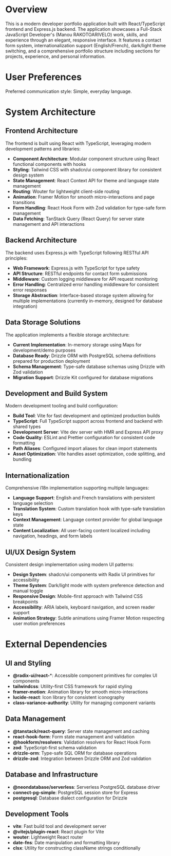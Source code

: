 # Overview

This is a modern developer portfolio application built with React/TypeScript frontend and Express.js backend. The application showcases a Full-Stack JavaScript Developer's (Manou RAKOTOARIVELO) work, skills, and experience through an elegant, responsive interface. It features a contact form system, internationalization support (English/French), dark/light theme switching, and a comprehensive portfolio structure including sections for projects, experience, and personal information.

# User Preferences

Preferred communication style: Simple, everyday language.

# System Architecture

## Frontend Architecture
The frontend is built using React with TypeScript, leveraging modern development patterns and libraries:

- **Component Architecture**: Modular component structure using React functional components with hooks
- **Styling**: Tailwind CSS with shadcn/ui component library for consistent design system
- **State Management**: React Context API for theme and language state management
- **Routing**: Wouter for lightweight client-side routing
- **Animation**: Framer Motion for smooth micro-interactions and page transitions
- **Form Handling**: React Hook Form with Zod validation for type-safe form management
- **Data Fetching**: TanStack Query (React Query) for server state management and API interactions

## Backend Architecture
The backend uses Express.js with TypeScript following RESTful API principles:

- **Web Framework**: Express.js with TypeScript for type safety
- **API Structure**: RESTful endpoints for contact form submissions
- **Middleware**: Custom logging middleware for API request monitoring
- **Error Handling**: Centralized error handling middleware for consistent error responses
- **Storage Abstraction**: Interface-based storage system allowing for multiple implementations (currently in-memory, designed for database integration)

## Data Storage Solutions
The application implements a flexible storage architecture:

- **Current Implementation**: In-memory storage using Maps for development/demo purposes
- **Database Ready**: Drizzle ORM with PostgreSQL schema definitions prepared for production deployment
- **Schema Management**: Type-safe database schemas using Drizzle with Zod validation
- **Migration Support**: Drizzle Kit configured for database migrations

## Development and Build System
Modern development tooling and build configuration:

- **Build Tool**: Vite for fast development and optimized production builds
- **TypeScript**: Full TypeScript support across frontend and backend with shared types
- **Development Server**: Vite dev server with HMR and Express API proxy
- **Code Quality**: ESLint and Prettier configuration for consistent code formatting
- **Path Aliases**: Configured import aliases for clean import statements
- **Asset Optimization**: Vite handles asset optimization, code splitting, and bundling

## Internationalization
Comprehensive i18n implementation supporting multiple languages:

- **Language Support**: English and French translations with persistent language selection
- **Translation System**: Custom translation hook with type-safe translation keys
- **Context Management**: Language context provider for global language state
- **Content Localization**: All user-facing content localized including navigation, headings, and form labels

## UI/UX Design System
Consistent design implementation using modern UI patterns:

- **Design System**: shadcn/ui components with Radix UI primitives for accessibility
- **Theme System**: Dark/light mode with system preference detection and manual toggle
- **Responsive Design**: Mobile-first approach with Tailwind CSS breakpoints
- **Accessibility**: ARIA labels, keyboard navigation, and screen reader support
- **Animation Strategy**: Subtle animations using Framer Motion respecting user motion preferences

# External Dependencies

## UI and Styling
- **@radix-ui/react-***: Accessible component primitives for complex UI components
- **tailwindcss**: Utility-first CSS framework for rapid styling
- **framer-motion**: Animation library for smooth micro-interactions
- **lucide-react**: Icon library for consistent iconography
- **class-variance-authority**: Utility for managing component variants

## Data Management
- **@tanstack/react-query**: Server state management and caching
- **react-hook-form**: Form state management and validation
- **@hookform/resolvers**: Validation resolvers for React Hook Form
- **zod**: TypeScript-first schema validation
- **drizzle-orm**: Type-safe SQL ORM for database operations
- **drizzle-zod**: Integration between Drizzle ORM and Zod validation

## Database and Infrastructure
- **@neondatabase/serverless**: Serverless PostgreSQL database driver
- **connect-pg-simple**: PostgreSQL session store for Express
- **postgresql**: Database dialect configuration for Drizzle

## Development Tools
- **vite**: Fast build tool and development server
- **@vitejs/plugin-react**: React plugin for Vite
- **wouter**: Lightweight React router
- **date-fns**: Date manipulation and formatting library
- **clsx**: Utility for constructing className strings conditionally